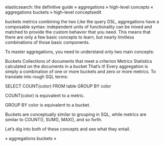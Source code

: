 
elasticsearch: the definitive guide » aggregations » high-level concepts
«  aggregations     buckets  »
high-level conceptsedit

buckets
metrics
combining the two
Like the query DSL, aggregations have a composable syntax: independent units of functionality can be mixed and matched to provide the custom behavior that you need. This means that there are only a few basic concepts to learn, but nearly limitless combinations of those basic components.

To master aggregations, you need to understand only two main concepts:

Buckets
Collections of documents that meet a criterion
Metrics
Statistics calculated on the documents in a bucket
That’s it! Every aggregation is simply a combination of one or more buckets and zero or more metrics. To translate into rough SQL terms:

SELECT COUNT(color) 
FROM table
GROUP BY color 


COUNT(color) is equivalent to a metric.



GROUP BY color is equivalent to a bucket.

Buckets are conceptually similar to grouping in SQL, while metrics are similar to COUNT(), SUM(), MAX(), and so forth.

Let’s dig into both of these concepts and see what they entail.

«  aggregations     buckets  »

